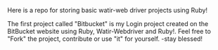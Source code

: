 Here is a repo for storing basic watir-web driver projects using Ruby! 


The first project called "Bitbucket" is my Login project created on the BitBucket website using Ruby, Watir-Webdriver and Ruby!. Feel free to "Fork" the project, contribute or use "it" for yourself. -stay blessed!
